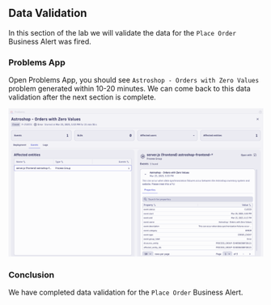 ## Data Validation

In this section of the lab we will validate the data for the `Place Order` Business Alert was fired.   

### Problems App

Open Problems App,  you should see `Astroshop - Orders with Zero Values` problem generated within 10-20 minutes.  We can come back to this data validation after the next section is complete.

![Business Alert](../../../assets/images/06_bizevents_alert_data_validation_problem.png)

### Conclusion

We have completed data validation for the `Place Order` Business Alert.